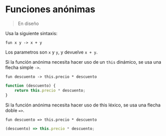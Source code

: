 # Funciones anónimas

> En diseño

Usa la siguiente sintaxis:

```
fun x y -> x + y
```

Los parametros son `x` y `y`, y devuelve `x + y`.

Si la función anónima necesita hacer uso de un `this` dinámico, se usa una flecha
simple `->`.

```
fun descuento -> this.precio * descuento
```

```javascript
function (descuento) {
    return this.precio * descuento;
}
```

Si la función anónima necesita hacer uso de this léxico, se usa una flecha doble `=>`.

```
fun descuento => this.precio * descuento
```

```javascript
(descuento) => this.precio * descuento;
```
